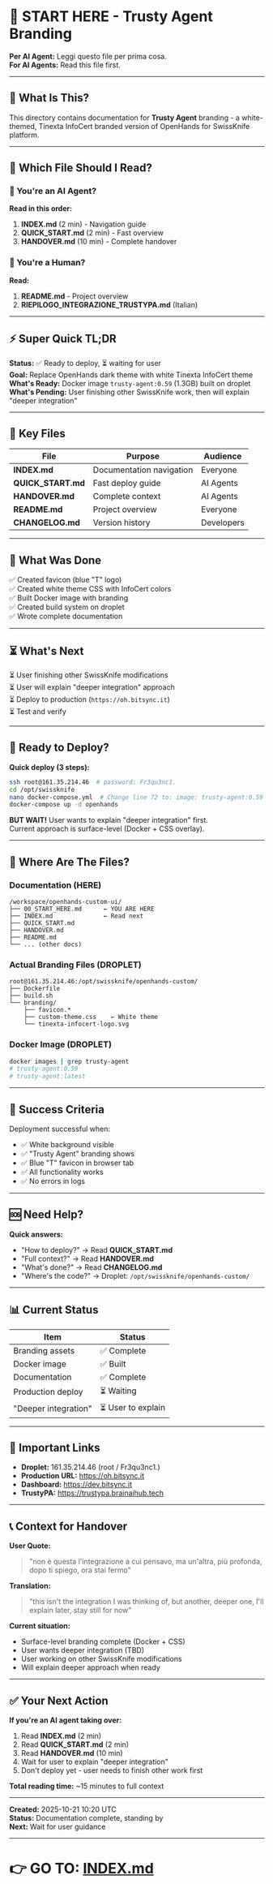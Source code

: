 # 👋 START HERE - Trusty Agent Branding

**Per AI Agent:** Leggi questo file per prima cosa.  
**For AI Agents:** Read this file first.

---

## 🎯 What Is This?

This directory contains documentation for **Trusty Agent** branding - a white-themed, Tinexta InfoCert branded version of OpenHands for SwissKnife platform.

---

## 📖 Which File Should I Read?

### 🤖 You're an AI Agent?
**Read in this order:**
1. **INDEX.md** (2 min) - Navigation guide
2. **QUICK_START.md** (2 min) - Fast overview
3. **HANDOVER.md** (10 min) - Complete handover

### 👤 You're a Human?
**Read:**
1. **README.md** - Project overview
2. **RIEPILOGO_INTEGRAZIONE_TRUSTYPA.md** (Italian)

---

## ⚡ Super Quick TL;DR

**Status:** ✅ Ready to deploy, ⏳ waiting for user  
**Goal:** Replace OpenHands dark theme with white Tinexta InfoCert theme  
**What's Ready:** Docker image `trusty-agent:0.59` (1.3GB) built on droplet  
**What's Pending:** User finishing other SwissKnife work, then will explain "deeper integration"

---

## 📁 Key Files

| File | Purpose | Audience |
|------|---------|----------|
| **INDEX.md** | Documentation navigation | Everyone |
| **QUICK_START.md** | Fast deploy guide | AI Agents |
| **HANDOVER.md** | Complete context | AI Agents |
| **README.md** | Project overview | Everyone |
| **CHANGELOG.md** | Version history | Developers |

---

## 🎨 What Was Done

✅ Created favicon (blue "T" logo)  
✅ Created white theme CSS with InfoCert colors  
✅ Built Docker image with branding  
✅ Created build system on droplet  
✅ Wrote complete documentation

---

## ⏳ What's Next

⏳ User finishing other SwissKnife modifications  
⏳ User will explain "deeper integration" approach  
⏳ Deploy to production (`https://oh.bitsync.it`)  
⏳ Test and verify

---

## 🚀 Ready to Deploy?

**Quick deploy (3 steps):**
```bash
ssh root@161.35.214.46  # password: Fr3qu3nc1.
cd /opt/swissknife
nano docker-compose.yml  # Change line 72 to: image: trusty-agent:0.59
docker-compose up -d openhands
```

**BUT WAIT!** User wants to explain "deeper integration" first.  
Current approach is surface-level (Docker + CSS overlay).

---

## 💾 Where Are The Files?

### Documentation (HERE)
```
/workspace/openhands-custom-ui/
├── 00_START_HERE.md      ← YOU ARE HERE
├── INDEX.md              ← Read next
├── QUICK_START.md
├── HANDOVER.md
├── README.md
└── ... (other docs)
```

### Actual Branding Files (DROPLET)
```
root@161.35.214.46:/opt/swissknife/openhands-custom/
├── Dockerfile
├── build.sh
└── branding/
    ├── favicon.*
    ├── custom-theme.css    ← White theme
    └── tinexta-infocert-logo.svg
```

### Docker Image (DROPLET)
```bash
docker images | grep trusty-agent
# trusty-agent:0.59
# trusty-agent:latest
```

---

## 🎯 Success Criteria

Deployment successful when:
- ✅ White background visible
- ✅ "Trusty Agent" branding shows
- ✅ Blue "T" favicon in browser tab
- ✅ All functionality works
- ✅ No errors in logs

---

## 🆘 Need Help?

**Quick answers:**
- "How to deploy?" → Read **QUICK_START.md**
- "Full context?" → Read **HANDOVER.md**
- "What's done?" → Read **CHANGELOG.md**
- "Where's the code?" → Droplet: `/opt/swissknife/openhands-custom/`

---

## 📊 Current Status

| Item | Status |
|------|--------|
| Branding assets | ✅ Complete |
| Docker image | ✅ Built |
| Documentation | ✅ Complete |
| Production deploy | ⏳ Waiting |
| "Deeper integration" | ⏳ User to explain |

---

## 🔗 Important Links

- **Droplet:** 161.35.214.46 (root / Fr3qu3nc1.)
- **Production URL:** https://oh.bitsync.it
- **Dashboard:** https://dev.bitsync.it
- **TrustyPA:** https://trustypa.brainaihub.tech

---

## 📞 Context for Handover

**User Quote:**
> "non è questa l'integrazione a cui pensavo, ma un'altra, più profonda, dopo ti spiego, ora stai fermo"

**Translation:**
> "this isn't the integration I was thinking of, but another, deeper one, I'll explain later, stay still for now"

**Current situation:**
- Surface-level branding complete (Docker + CSS)
- User wants deeper integration (TBD)
- User working on other SwissKnife modifications
- Will explain deeper approach when ready

---

## ✅ Your Next Action

**If you're an AI agent taking over:**
1. Read **INDEX.md** (2 min)
2. Read **QUICK_START.md** (2 min)
3. Read **HANDOVER.md** (10 min)
4. Wait for user to explain "deeper integration"
5. Don't deploy yet - user needs to finish other work first

**Total reading time:** ~15 minutes to full context

---

**Created:** 2025-10-21 10:20 UTC  
**Status:** Documentation complete, standing by  
**Next:** Wait for user guidance

---

# 👉 GO TO: [INDEX.md](INDEX.md)
